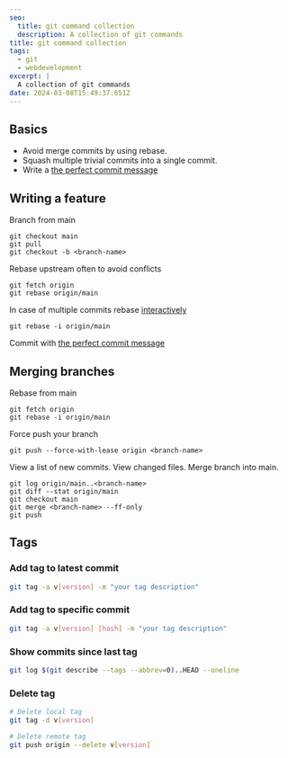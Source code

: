 ```yaml
---
seo:
  title: git command collection
  description: A collection of git commands
title: git command collection
tags:
  - git
  - webdevelopment
excerpt: |
  A collection of git commands
date: 2024-03-08T15:49:37.651Z
---
```


## Basics

- Avoid merge commits by using rebase.
- Squash multiple trivial commits into a single commit.
- Write
  a [the perfect commit message](https://www.nerdfish.be/blog/2022/02/writing-the-perfect-git-commit-message/)

## Writing a feature

Branch from main

```
git checkout main
git pull
git checkout -b <branch-name>
```

Rebase upstream often to avoid conflicts

```
git fetch origin
git rebase origin/main
```

In case of multiple commits rebase
[interactively](https://help.github.com/articles/about-git-rebase/)

```
git rebase -i origin/main
```

Commit with
[the perfect commit message](https://www.nerdfish.be/blog/2022/02/writing-the-perfect-git-commit-message/)

## Merging branches

Rebase from main

```
git fetch origin
git rebase -i origin/main
```

Force push your branch

```
git push --force-with-lease origin <branch-name>
```

View a list of new commits. View changed files. Merge branch into main.

```
git log origin/main..<branch-name>
git diff --stat origin/main
git checkout main
git merge <branch-name> --ff-only
git push
```

## Tags

### Add tag to latest commit

```bash
git tag -a v[version] -m "your tag description"
```

### Add tag to specific commit

```bash
git tag -a v[version] [hash] -m "your tag description"
```

### Show commits since last tag

```bash
git log $(git describe --tags --abbrev=0)..HEAD --oneline
```

### Delete tag

```bash
# Delete local tag
git tag -d v[version]

# Delete remote tag
git push origin --delete v[version]
```
